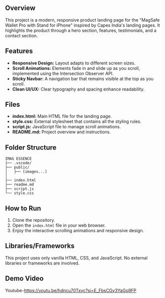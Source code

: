 
## Overview
This project is a modern, responsive product landing page for the "MagSafe Wallet Pro with Stand for iPhone" inspired by Capes India's landing pages. It highlights the product through a hero section, features, testimonials, and a contact section.

## Features
- **Responsive Design:** Layout adapts to different screen sizes.
- **Scroll Animations:** Elements fade in and slide up as you scroll, implemented using the Intersection Observer API.
- **Sticky Navbar:** A navigation bar that remains visible at the top as you scroll.
- **Clean UI/UX:** Clear typography and spacing enhance readability.

## Files
- **index.html:** Main HTML file for the landing page.
- **style.css:** External stylesheet that contains all the styling rules.
- **script.js:** JavaScript file to manage scroll animations.
- **README.md:** Project overview and instructions.


## Folder Structure

```plaintext
IMAG ESSENCE
├── .vscode/
├── public/
│   ├── [images...]
│
├── index.html
├── readme.md
├── script.js
└── style.css
```
## How to Run
1. Clone the repository.
2. Open the `index.html` file in your web browser.
3. Enjoy the interactive scrolling animations and responsive design.

## Libraries/Frameworks
This project uses only vanilla HTML, CSS, and JavaScript. No external libraries or frameworks are involved.

## Demo Video
Youtube-https://youtu.be/hdncu70Txyc?si=E_FbsCGy3YaGo9FP
